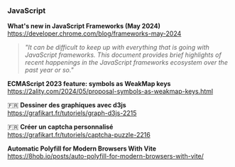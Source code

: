 ### JavaScript

**What's new in JavaScript Frameworks (May 2024)**  
https://developer.chrome.com/blog/frameworks-may-2024

> _"It can be difficult to keep up with everything that is going with JavaScript
> frameworks. This document provides brief highlights of recent happenings in
> the JavaScript frameworks ecosystem over the past year or so."_

**ECMAScript 2023 feature: symbols as WeakMap keys**  
https://2ality.com/2024/05/proposal-symbols-as-weakmap-keys.html

🇫🇷 **Dessiner des graphiques avec d3js**  
https://grafikart.fr/tutoriels/graph-d3js-2215

🇫🇷 **Créer un captcha personnalisé**  
https://grafikart.fr/tutoriels/captcha-puzzle-2216

**Automatic Polyfill for Modern Browsers With Vite**  
https://8hob.io/posts/auto-polyfill-for-modern-browsers-with-vite/
